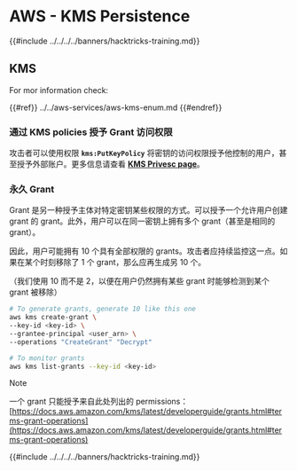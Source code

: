 # AWS - KMS Persistence

{{#include ../../../../banners/hacktricks-training.md}}

## KMS

For mor information check:

{{#ref}}
../../aws-services/aws-kms-enum.md
{{#endref}}

### 通过 KMS policies 授予 Grant 访问权限

攻击者可以使用权限 **`kms:PutKeyPolicy`** 将密钥的访问权限授予他控制的用户，甚至授予外部账户。更多信息请查看 [**KMS Privesc page**](../../aws-privilege-escalation/aws-kms-privesc/README.md)。

### 永久 Grant

Grant 是另一种授予主体对特定密钥某些权限的方式。可以授予一个允许用户创建 grant 的 grant。此外，用户可以在同一密钥上拥有多个 grant（甚至是相同的 grant）。

因此，用户可能拥有 10 个具有全部权限的 grants。攻击者应持续监控这一点。如果在某个时刻移除了 1 个 grant，那么应再生成另 10 个。

（我们使用 10 而不是 2，以便在用户仍然拥有某些 grant 时能够检测到某个 grant 被移除）
```bash
# To generate grants, generate 10 like this one
aws kms create-grant \
--key-id <key-id> \
--grantee-principal <user_arn> \
--operations "CreateGrant" "Decrypt"

# To monitor grants
aws kms list-grants --key-id <key-id>
```
> [!NOTE]
> 一个 grant 只能授予来自此处列出的 permissions： [https://docs.aws.amazon.com/kms/latest/developerguide/grants.html#terms-grant-operations](https://docs.aws.amazon.com/kms/latest/developerguide/grants.html#terms-grant-operations)

{{#include ../../../../banners/hacktricks-training.md}}
